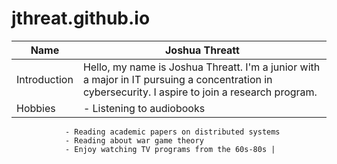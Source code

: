 # jthreat.github.io
| Name          | Joshua Threatt                                   |
| ------------- | ----------------------------------------------- |
| Introduction  | Hello, my name is Joshua Threatt. I'm a junior with a major in IT pursuing a concentration in cybersecurity. I aspire to join a research program. |
| Hobbies       | - Listening to audiobooks
                - Reading academic papers on distributed systems
                - Reading about war game theory
                - Enjoy watching TV programs from the 60s-80s |
